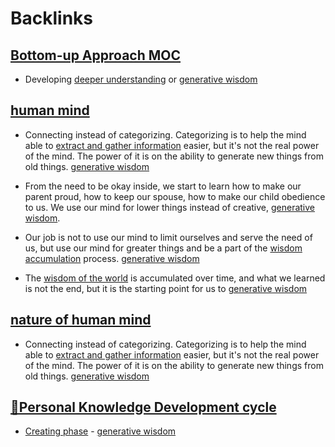 
# Backlinks
## [Bottom-up Approach MOC](<Bottom-up Approach MOC.md>)
- Developing [deeper understanding](<deeper understanding.md>) or [generative wisdom](<generative wisdom.md>)

## [human mind](<human mind.md>)
- Connecting instead of categorizing. Categorizing is to help the mind able to [extract and gather information](<extract and gather information.md>) easier, but it's not the real power of the mind. The power of it is on the ability to generate new things from old things. [generative wisdom](<generative wisdom.md>)

- From the need to be okay inside, we start to learn how to make our parent proud, how to keep our spouse, how to make our child obedience to us. We use our mind for lower things instead of creative, [generative wisdom](<generative wisdom.md>).

- Our job is not to use our mind to limit ourselves and serve the need of us, but use our mind for greater things and be a part of the [wisdom accumulation](<wisdom accumulation.md>) process. [generative wisdom](<generative wisdom.md>)

- The [wisdom of the world](<wisdom of the world.md>) is accumulated over time, and what we learned is not the end, but it is the starting point for us to [generative wisdom](<generative wisdom.md>)

## [nature of human mind](<nature of human mind.md>)
- Connecting instead of categorizing. Categorizing is to help the mind able to [extract and gather information](<extract and gather information.md>) easier, but it's not the real power of the mind. The power of it is on the ability to generate new things from old things. [generative wisdom](<generative wisdom.md>)

## [🌱Personal Knowledge Development cycle  ](<🌱Personal Knowledge Development cycle  .md>)
- [Creating phase](<Creating phase.md>) - [generative wisdom](<generative wisdom.md>)

